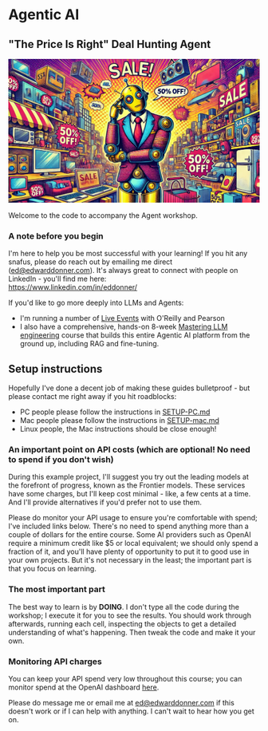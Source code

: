 # Agentic AI

## "The Price Is Right" Deal Hunting Agent

![Price is right](price_agent.jpg)

Welcome to the code to accompany the Agent workshop.

### A note before you begin

I'm here to help you be most successful with your learning! If you hit any snafus, please do reach out by emailing me direct (ed@edwarddonner.com). It's always great to connect with people on LinkedIn - you'll find me here:  
https://www.linkedin.com/in/eddonner/

If you'd like to go more deeply into LLMs and Agents:  
- I'm running a number of [Live Events](https://www.oreilly.com/search/?q=author%3A%20%22Ed%20Donner%22) with O'Reilly and Pearson
- I also have a comprehensive, hands-on 8-week [Mastering LLM engineering](https://www.udemy.com/course/llm-engineering-master-ai-and-large-language-models/?referralCode=35EB41EBB11DD247CF54) course that builds this entire Agentic AI platform from the ground up, including RAG and fine-tuning.

## Setup instructions

Hopefully I've done a decent job of making these guides bulletproof - but please contact me right away if you hit roadblocks:

- PC people please follow the instructions in [SETUP-PC.md](SETUP-PC.md)
- Mac people please follow the instructions in [SETUP-mac.md](SETUP-mac.md)
- Linux people, the Mac instructions should be close enough!

### An important point on API costs (which are optional! No need to spend if you don't wish)

During this example project, I'll suggest you try out the leading models at the forefront of progress, known as the Frontier models. These services have some charges, but I'll keep cost minimal - like, a few cents at a time. And I'll provide alternatives if you'd prefer not to use them.

Please do monitor your API usage to ensure you're comfortable with spend; I've included links below. There's no need to spend anything more than a couple of dollars for the entire course. Some AI providers such as OpenAI require a minimum credit like \$5 or local equivalent; we should only spend a fraction of it, and you'll have plenty of opportunity to put it to good use in your own projects. But it's not necessary in the least; the important part is that you focus on learning.

### The most important part

The best way to learn is by **DOING**. I don't type all the code during the workshop; I execute it for you to see the results. You should work through afterwards, running each cell, inspecting the objects to get a detailed understanding of what's happening. Then tweak the code and make it your own.

### Monitoring API charges

You can keep your API spend very low throughout this course; you can monitor spend at the OpenAI dashboard [here](https://platform.openai.com/usage).

Please do message me or email me at ed@edwarddonner.com if this doesn't work or if I can help with anything. I can't wait to hear how you get on.
